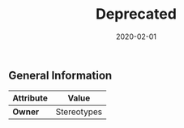 ﻿---
title: Deprecated
toc: false
type: specs
date: "2020-02-01"
draft: false
specification: VEC
version: 1.2.0
documentType: "Recommendation"
elementType: Class
classes:
  - Deprecated
menu_name: vec-1.2.0
---


## General Information

| Attribute               | Value |
|-------------------------|-------|
| **Owner**               | Stereotypes |

